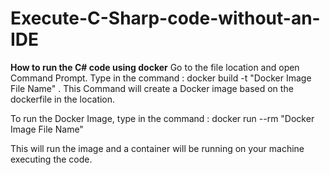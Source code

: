 # Execute-C-Sharp-code-without-an-IDE

**How to run the C# code using docker**
  Go to the file location and open Command Prompt.
  Type in the command : docker build -t "Docker Image File Name" .
  This Command will create a Docker image based on the dockerfile in the location.

  To run the Docker Image, type in the command : docker run --rm "Docker Image File Name"

  This will run the image and a container will be running on your machine executing the code.
